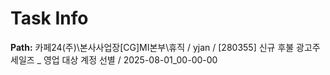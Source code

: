 # Task Info

**Path:** 카페24(주)\본사사업장\[CG]MI본부\휴직 / yjan / [280355] 신규 후불 광고주 세일즈 _ 영업 대상 계정 선별 / 2025-08-01_00-00-00

